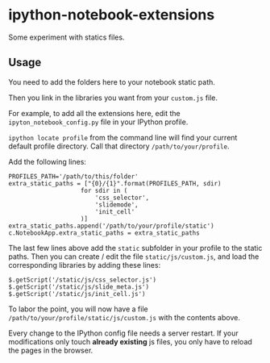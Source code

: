 ipython-notebook-extensions
===========================

Some experiment with statics files. 

## Usage

You need to add the folders here to your notebook static path.

Then you link in the libraries you want from your `custom.js` file.

For example, to add all the extensions here, edit the
``ipyton_notebook_config.py`` file in your IPython profile.

``ipython locate profile`` from the command line will find your current default
profile directory. Call that directory ``/path/to/your/profile``.

Add the following lines:

    PROFILES_PATH='/path/to/this/folder'
    extra_static_paths = ["{0}/{1}".format(PROFILES_PATH, sdir)
                        for sdir in (
                            'css_selector',
                            'slidemode',
                            'init_cell'
                        )]
    extra_static_paths.append('/path/to/your/profile/static')
    c.NotebookApp.extra_static_paths = extra_static_paths

The last few lines above add the `static` subfolder in your profile to the
static paths. Then you can create / edit the file `static/js/custom.js`, and
load the corresponding libraries by adding these lines:

    $.getScript('/static/js/css_selector.js')
    $.getScript('/static/js/slide_meta.js')
    $.getScript('/static/js/init_cell.js')

To labor the point, you will now have a file
`/path/to/your/profile/static/js/custom.js` with the contents above.

Every change to the IPython config file needs a server restart. If your
modifications only touch **already existing** js files, you only have to reload
the pages in the browser.
